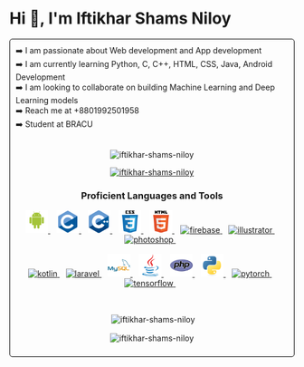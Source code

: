 
<h1 align="left">Hi 👋, I'm Iftikhar Shams Niloy</h1>
<Section align="left" style="border: 1px solid black; padding: 10px; border-radius: 5px;">
➡️ I am passionate about Web development and App development <br>
➡️ I am currently learning Python, C, C++, HTML, CSS, Java, Android Development <br>
➡️ I am looking to collaborate on building Machine Learning and Deep Learning models <br>
➡️ Reach me at +8801992501958 <br>
➡️ Student at BRACU <br>

<br>

<p align="center"> <img src="https://komarev.com/ghpvc/?username=iftikhar-shams-niloy&label=Profile%20views&color=orange&style=flat" alt="iftikhar-shams-niloy" /> </p>
<p align="center"> <a href="https://github.com/ryo-ma/github-profile-trophy"><img src="https://github-profile-trophy.vercel.app/?username=iftikhar-shams-niloy&row=2&column=3&margin-w=15&margin-h=15&theme=discord" alt="iftikhar-shams-niloy" /></a> </p>

<h3 align="center">Proficient Languages and Tools</h3>

<section align="center">
  <p align="center" > 
    <a href="https://developer.android.com" style="decoration: none;">
      <img src="https://raw.githubusercontent.com/devicons/devicon/master/icons/android/android-original-wordmark.svg" alt="android" width="40" height="40"/> </a> &ensp;
    <a href="https://www.cprogramming.com/">
      <img src="https://raw.githubusercontent.com/devicons/devicon/master/icons/c/c-original.svg" alt="c" width="40" height="40"/> </a> &ensp;
    <a href="https://www.w3schools.com/cpp/">
      <img src="https://raw.githubusercontent.com/devicons/devicon/master/icons/cplusplus/cplusplus-original.svg" alt="cplusplus" width="40" height="40"/> </a> &ensp;
    <a href="https://www.w3schools.com/css/">
      <img src="https://raw.githubusercontent.com/devicons/devicon/master/icons/css3/css3-original-wordmark.svg" alt="css3" width="40" height="40"/> </a> &ensp;
    <a href="https://www.w3.org/html/"> 
      <img src="https://raw.githubusercontent.com/devicons/devicon/master/icons/html5/html5-original-wordmark.svg" alt="html5" width="40" height="40"/> </a> &ensp;
    <a href="https://firebase.google.com/">
      <img src="https://www.vectorlogo.zone/logos/firebase/firebase-icon.svg" alt="firebase" width="40" height="40"/> </a> &ensp;
    <a href="https://www.adobe.com/in/products/illustrator.html"> 
      <img src="https://www.adobe.com/cc-shared/assets/img/product-icons/svg/illustrator-40.svg" alt="illustrator" width="40" height="40"/> </a> &ensp;
    <a href="https://www.photoshop.com/en"> 
      <img src="https://www.adobe.com/cc-shared/assets/img/product-icons/svg/photoshop-40.svg" alt="photoshop" width="40" height="40"/> </a> &ensp;
  <br><br>
    <a href="https://kotlinlang.org"> 
      <img src="https://www.vectorlogo.zone/logos/kotlinlang/kotlinlang-icon.svg" alt="kotlin" width="40" height="40"/> </a> &ensp;
    <a href="https://laravel.com/"> 
      <img src="https://laravel.com/img/logomark.min.svg" alt="laravel" width="40" height="40"/> </a> &ensp;
    <a href="https://www.mysql.com/"> 
      <img src="https://raw.githubusercontent.com/devicons/devicon/master/icons/mysql/mysql-original-wordmark.svg" alt="mysql" width="40" height="40"/> </a> &ensp;
    <a href="https://www.java.com"> 
      <img src="https://raw.githubusercontent.com/devicons/devicon/master/icons/java/java-original.svg" alt="java" width="40" height="40"/> </a> &ensp;
    <a href="https://www.php.net"> 
      <img src="https://raw.githubusercontent.com/devicons/devicon/master/icons/php/php-original.svg" alt="php" width="40" height="40"/> </a> &ensp;
    <a href="https://www.python.org"> 
      <img src="https://raw.githubusercontent.com/devicons/devicon/master/icons/python/python-original.svg" alt="python" width="40" height="40"/> </a> &ensp;
    <a href="https://pytorch.org/"> 
      <img src="https://www.vectorlogo.zone/logos/pytorch/pytorch-icon.svg" alt="pytorch" width="40" height="40"/> </a> &ensp;
    <a href="https://www.tensorflow.org"> 
      <img src="https://www.vectorlogo.zone/logos/tensorflow/tensorflow-icon.svg" alt="tensorflow" width="40" height="40"/> </a> &ensp;
  </p>
</section>
<br>
<p align="center">&nbsp;<img align="center" src="https://github-readme-stats.vercel.app/api?username=iftikhar-shams-niloy&show_icons=true&locale=en&theme=dracula" alt="iftikhar-shams-niloy" /></p>
<p align="center"><img align="center" src="https://github-readme-streak-stats.herokuapp.com/?user=iftikhar-shams-niloy&theme=dracula" alt="iftikhar-shams-niloy" /></p>


<!---
Iftikhar-Shams-Niloy/Iftikhar-Shams-Niloy is a ✨ special ✨ repository because its `README.md` (this file) appears on your GitHub profile.
You can click the Preview link to take a look at your changes.
--->
